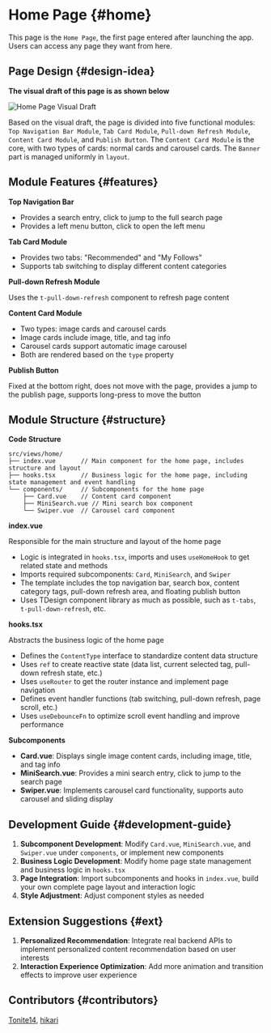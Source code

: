 # Home Page {#home}

This page is the `Home Page`, the first page entered after launching the app. Users can access any page they want from here.

## Page Design {#design-idea}

**The visual draft of this page is as shown below**

![Home Page Visual Draft](/images/home.png)

Based on the visual draft, the page is divided into five functional modules: `Top Navigation Bar Module`, `Tab Card Module`, `Pull-down Refresh Module`, `Content Card Module`, and `Publish Button`. The `Content Card Module` is the core, with two types of cards: normal cards and carousel cards. The `Banner` part is managed uniformly in `layout`.

## Module Features {#features}

**Top Navigation Bar**

- Provides a search entry, click to jump to the full search page
- Provides a left menu button, click to open the left menu

**Tab Card Module**

- Provides two tabs: "Recommended" and "My Follows"
- Supports tab switching to display different content categories

**Pull-down Refresh Module**

Uses the `t-pull-down-refresh` component to refresh page content

**Content Card Module**

- Two types: image cards and carousel cards
- Image cards include image, title, and tag info
- Carousel cards support automatic image carousel
- Both are rendered based on the `type` property

**Publish Button**

Fixed at the bottom right, does not move with the page, provides a jump to the publish page, supports long-press to move the button

## Module Structure {#structure}

**Code Structure**

```
src/views/home/
├── index.vue       // Main component for the home page, includes structure and layout
├── hooks.tsx       // Business logic for the home page, including state management and event handling
└── components/     // Subcomponents for the home page
    ├── Card.vue    // Content card component
    ├── MiniSearch.vue // Mini search box component
    └── Swiper.vue  // Carousel card component
```

**index.vue**

Responsible for the main structure and layout of the home page

- Logic is integrated in `hooks.tsx`, imports and uses `useHomeHook` to get related state and methods
- Imports required subcomponents: `Card`, `MiniSearch`, and `Swiper`
- The template includes the top navigation bar, search box, content category tags, pull-down refresh area, and floating publish button
- Uses TDesign component library as much as possible, such as `t-tabs`, `t-pull-down-refresh`, etc.

**hooks.tsx**

Abstracts the business logic of the home page

- Defines the `ContentType` interface to standardize content data structure
- Uses `ref` to create reactive state (data list, current selected tag, pull-down refresh state, etc.)
- Uses `useRouter` to get the router instance and implement page navigation
- Defines event handler functions (tab switching, pull-down refresh, page scroll, etc.)
- Uses `useDebounceFn` to optimize scroll event handling and improve performance

**Subcomponents**

- **Card.vue**: Displays single image content cards, including image, title, and tag info
- **MiniSearch.vue**: Provides a mini search entry, click to jump to the search page
- **Swiper.vue**: Implements carousel card functionality, supports auto carousel and sliding display

## Development Guide {#development-guide}

1. **Subcomponent Development**: Modify `Card.vue`, `MiniSearch.vue`, and `Swiper.vue` under `components`, or implement new components
2. **Business Logic Development**: Modify home page state management and business logic in `hooks.tsx`
3. **Page Integration**: Import subcomponents and hooks in `index.vue`, build your own complete page layout and interaction logic
4. **Style Adjustment**: Adjust component styles as needed

## Extension Suggestions {#ext}

1. **Personalized Recommendation**: Integrate real backend APIs to implement personalized content recommendation based on user interests
2. **Interaction Experience Optimization**: Add more animation and transition effects to improve user experience

## Contributors {#contributors}

[Tonite14](https://github.com/Tonite14), [hikari](https://github.com/liuyax0818)
